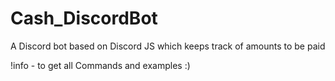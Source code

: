 # Cash_DiscordBot
A Discord bot based on Discord JS which keeps track of amounts to be paid

!info - to get all Commands and examples :)
